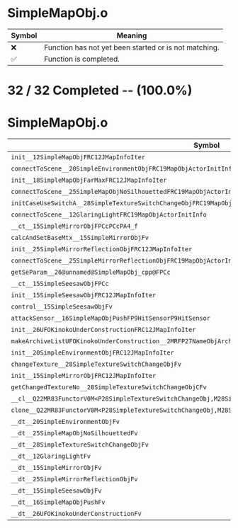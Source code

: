 # SimpleMapObj.o
| Symbol | Meaning 
| ------------- | ------------- 
| :x: | Function has not yet been started or is not matching. 
| :white_check_mark: | Function is completed. 


# 32 / 32 Completed -- (100.0%)
# SimpleMapObj.o
| Symbol | Decompiled? |
| ------------- | ------------- |
| `init__12SimpleMapObjFRC12JMapInfoIter` | :white_check_mark: |
| `connectToScene__20SimpleEnvironmentObjFRC19MapObjActorInitInfo` | :white_check_mark: |
| `init__18SimpleMapObjFarMaxFRC12JMapInfoIter` | :white_check_mark: |
| `connectToScene__25SimpleMapObjNoSilhouettedFRC19MapObjActorInitInfo` | :white_check_mark: |
| `initCaseUseSwitchA__28SimpleTextureSwitchChangeObjFRC19MapObjActorInitInfo` | :white_check_mark: |
| `connectToScene__12GlaringLightFRC19MapObjActorInitInfo` | :white_check_mark: |
| `__ct__15SimpleMirrorObjFPCcPCcPA4_f` | :white_check_mark: |
| `calcAndSetBaseMtx__15SimpleMirrorObjFv` | :white_check_mark: |
| `init__25SimpleMirrorReflectionObjFRC12JMapInfoIter` | :white_check_mark: |
| `connectToScene__25SimpleMirrorReflectionObjFRC19MapObjActorInitInfo` | :white_check_mark: |
| `getSeParam__26@unnamed@SimpleMapObj_cpp@FPCc` | :white_check_mark: |
| `__ct__15SimpleSeesawObjFPCc` | :white_check_mark: |
| `init__15SimpleSeesawObjFRC12JMapInfoIter` | :white_check_mark: |
| `control__15SimpleSeesawObjFv` | :white_check_mark: |
| `attackSensor__16SimpleMapObjPushFP9HitSensorP9HitSensor` | :white_check_mark: |
| `init__26UFOKinokoUnderConstructionFRC12JMapInfoIter` | :white_check_mark: |
| `makeArchiveListUFOKinokoUnderConstruction__2MRFP27NameObjArchiveListCollectorRC12JMapInfoIter` | :white_check_mark: |
| `init__20SimpleEnvironmentObjFRC12JMapInfoIter` | :white_check_mark: |
| `changeTexture__28SimpleTextureSwitchChangeObjFv` | :white_check_mark: |
| `init__15SimpleMirrorObjFRC12JMapInfoIter` | :white_check_mark: |
| `getChangedTextureNo__28SimpleTextureSwitchChangeObjCFv` | :white_check_mark: |
| `__cl__Q22MR83FunctorV0M<P28SimpleTextureSwitchChangeObj,M28SimpleTextureSwitchChangeObjFPCvPv_v>CFv` | :white_check_mark: |
| `clone__Q22MR83FunctorV0M<P28SimpleTextureSwitchChangeObj,M28SimpleTextureSwitchChangeObjFPCvPv_v>CFP7JKRHeap` | :white_check_mark: |
| `__dt__20SimpleEnvironmentObjFv` | :white_check_mark: |
| `__dt__25SimpleMapObjNoSilhouettedFv` | :white_check_mark: |
| `__dt__28SimpleTextureSwitchChangeObjFv` | :white_check_mark: |
| `__dt__12GlaringLightFv` | :white_check_mark: |
| `__dt__15SimpleMirrorObjFv` | :white_check_mark: |
| `__dt__25SimpleMirrorReflectionObjFv` | :white_check_mark: |
| `__dt__15SimpleSeesawObjFv` | :white_check_mark: |
| `__dt__16SimpleMapObjPushFv` | :white_check_mark: |
| `__dt__26UFOKinokoUnderConstructionFv` | :white_check_mark: |
